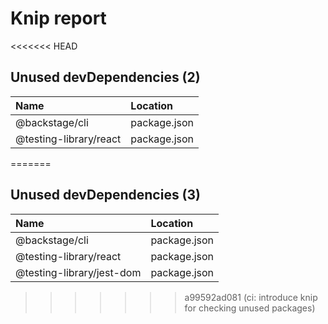 # Knip report

<<<<<<< HEAD
## Unused devDependencies (2)

| Name                   | Location     |
|:-----------------------|:-------------|
| @backstage/cli         | package.json |
| @testing-library/react | package.json |
=======
## Unused devDependencies (3)

| Name                      | Location     |
|:--------------------------|:-------------|
| @backstage/cli            | package.json |
| @testing-library/react    | package.json |
| @testing-library/jest-dom | package.json |
>>>>>>> a99592ad081 (ci: introduce knip for checking unused packages)

